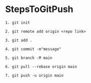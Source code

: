# StepsToGitPush

```
1. git init
```
```
2. git remote add origin <repo link>
```
```
3. git add .
```
```
4. git commit -m"message"
```
```
5. git branch -M main 
```
```
6. git pull --rebase origin main
```
```
7. git push -u origin main
```
